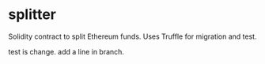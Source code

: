 # splitter
Solidity contract to split Ethereum funds. 
Uses Truffle for migration and test.

test is change.
add a line in branch.
